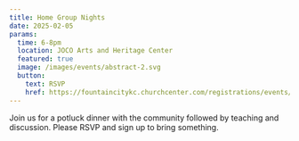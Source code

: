 ```yaml
---
title: Home Group Nights
date: 2025-02-05
params:
  time: 6-8pm
  location: JOCO Arts and Heritage Center
  featured: true
  image: /images/events/abstract-2.svg
  button:
    text: RSVP
    href: https://fountaincitykc.churchcenter.com/registrations/events/2655252
---
```


Join us for a potluck dinner with the community followed by teaching and discussion. Please RSVP and sign up to bring something.
